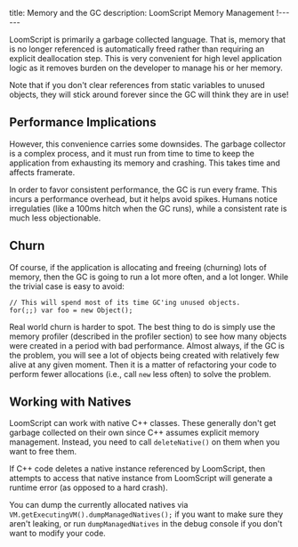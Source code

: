 title: Memory and the GC
description: LoomScript Memory Management
!------

LoomScript is primarily a garbage collected language. That is, memory that is no longer referenced is automatically freed rather than requiring an explicit deallocation step. This is very convenient for high level application logic as it removes burden on the developer to manage his or her memory.

Note that if you don't clear references from static variables to unused objects, they will stick around forever since the GC will think they are in use!

## Performance Implications

However, this convenience carries some downsides. The garbage collector is a complex process, and it must run from time to time to keep the application from exhausting its memory and crashing. This takes time and affects framerate.

In order to favor consistent performance, the GC is run every frame. This incurs a performance overhead, but it helps avoid spikes. Humans notice irregulaties (like a 100ms hitch when the GC runs), while a consistent rate is much less objectionable.

## Churn

Of course, if the application is allocating and freeing (churning) lots of memory, then the GC is going to run a lot more often, and a lot longer. While the trivial case is easy to avoid:

~~~
// This will spend most of its time GC'ing unused objects.
for(;;) var foo = new Object();
~~~

Real world churn is harder to spot. The best thing to do is simply use the memory profiler (described in the profiler section) to see how many objects were created in a period with bad performance. Almost always, if the GC is the problem, you will see a lot of objects being created with relatively few alive at any given moment. Then it is a matter of refactoring your code to perform fewer allocations (i.e., call `new` less often) to solve the problem.

## Working with Natives

LoomScript can work with native C++ classes. These generally don't get garbage collected on their own since C++ assumes explicit memory management. Instead, you need to call `deleteNative()` on them when you want to free them.

If C++ code deletes a native instance referenced by LoomScript, then attempts to access that native instance from LoomScript will generate a runtime error (as opposed to a hard crash).

You can dump the currently allocated natives via `VM.getExecutingVM().dumpManagedNatives();` if you want to make sure they aren't leaking, or run `dumpManagedNatives` in the debug console if you don't want to modify your code.